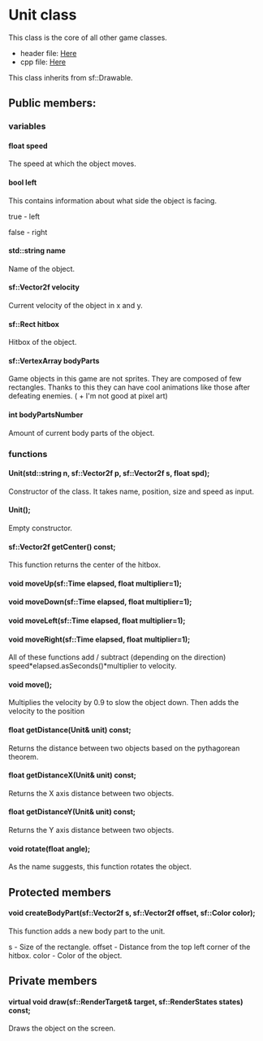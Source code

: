 # Unit class

This class is the core of all other game classes.

- header file: [Here](https://github.com/sebe324/retro-game/blob/main/src/core/Unit.h)
- cpp file: [Here](https://github.com/sebe324/retro-game/blob/main/src/core/Unit.cpp)

This class inherits from sf::Drawable.

## Public members:

  ### variables
 
  #### float speed
  The speed at which the object moves.
  
  #### bool left
  This contains information about what side the object is facing.
  
  true - left
  
  false - right 
  
  #### std::string name
  Name of the object.
  
  #### sf::Vector2f velocity
  
  Current velocity of the object in x and y.
  
  #### sf::Rect<float> hitbox
  
  Hitbox of the object.
  
  #### sf::VertexArray bodyParts
  
  Game objects in this game are not sprites. They are composed of few rectangles.
  Thanks to this they can have cool animations like those after defeating enemies.
  ( + I'm not good at pixel art)
  
  #### int bodyPartsNumber
  
  Amount of current body parts of the object.
  
  ### functions
  
  #### Unit(std::string n, sf::Vector2f p, sf::Vector2f s, float spd);
  
  Constructor of the class. It takes name, position, size and speed as input.
  
  #### Unit();
  
  Empty constructor.
  
  #### sf::Vector2f getCenter() const;
  
  This function returns the center of the hitbox.
  
  ####  void moveUp(sf::Time elapsed, float multiplier=1);
  ####  void moveDown(sf::Time elapsed, float multiplier=1);
  ####  void moveLeft(sf::Time elapsed, float multiplier=1);
  ####  void moveRight(sf::Time elapsed, float multiplier=1);
  
  All of these functions add / subtract (depending on the direction)
  speed*elapsed.asSeconds()*multiplier to velocity.
  
  #### void move();
  
  Multiplies the velocity by 0.9 to slow the object down.
  Then adds the velocity to the position
  
  #### float getDistance(Unit& unit) const;
  
  Returns the distance between two objects based on the pythagorean theorem.
  
  #### float getDistanceX(Unit& unit) const;
  
  Returns the X axis distance between two objects.
  
  #### float getDistanceY(Unit& unit) const;
  
  Returns the Y axis distance between two objects.
  
  #### void rotate(float angle);
  
  As the name suggests, this function rotates the object.
  
## Protected members
  
  #### void createBodyPart(sf::Vector2f s, sf::Vector2f offset, sf::Color color);
  
  This function adds a new body part to the unit. 
  
  s - Size of the rectangle.
  offset - Distance from the top left corner of the hitbox.
  color - Color of the object.
  
## Private members
  
  #### virtual void draw(sf::RenderTarget& target, sf::RenderStates states) const;
  
  Draws the object on the screen.
  
  
